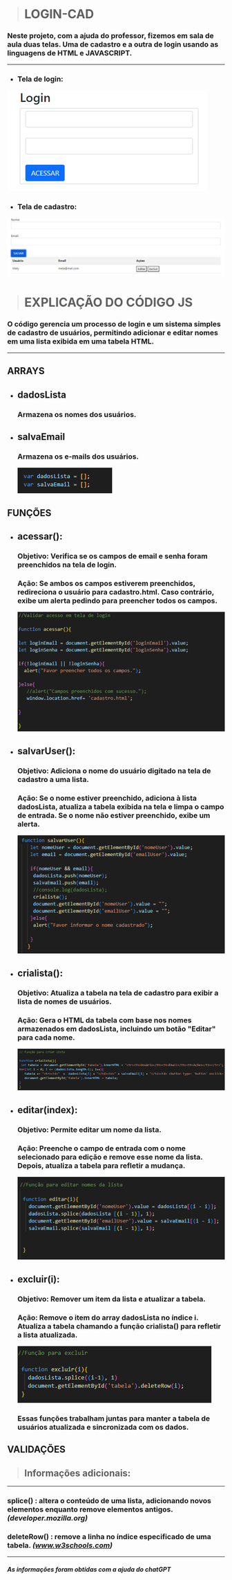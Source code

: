 > # **LOGIN-CAD** 

### Neste projeto, com a ajuda do professor, fizemos em sala de aula duas telas. Uma de cadastro e a outra de login usando as linguagens de HTML e JAVASCRIPT.

-------------------------------------------------------------------------------


* ### **Tela de login:** 

![LOGIN-CAD](img/login2.png)


* ### **Tela de cadastro:**  

![LOGIN-CAD](img/htmlcad.png)

> # **EXPLICAÇÃO DO CÓDIGO JS**

### O código gerencia um processo de login e um sistema simples de cadastro de usuários, permitindo adicionar e editar nomes em uma lista exibida em uma tabela HTML.

---------------------------------------------------------------------

 ## **ARRAYS**
 
   * ## **dadosLista**
       
       ### Armazena os nomes dos usuários.

   * ## **salvaEmail**
      
      ### Armazena os e-mails dos usuários.

      ![LOGIN-CAD](img/arrays.png)



 ## **FUNÇÕES**

* ## **acessar():**  

    ### Objetivo: Verifica se os campos de email e senha foram preenchidos na tela de login.
    ### Ação: Se ambos os campos estiverem preenchidos, redireciona o usuário para cadastro.html. Caso contrário, exibe um alerta pedindo para preencher todos os campos.

   ![LOGIN-CAD](img/funcaoacessar.png)





* ## **salvarUser():**  
  
   ### Objetivo: Adiciona o nome do usuário digitado na tela de cadastro a uma lista.
   ### Ação: Se o nome estiver preenchido, adiciona à lista dadosLista, atualiza a tabela exibida na tela e limpa o campo de entrada. Se o nome não estiver preenchido, exibe um alerta.  

   ![LOGIN-CAD](img/salvauser2.png)




* ## **crialista():**

   ### Objetivo: Atualiza a tabela na tela de cadastro para exibir a lista de nomes de usuários.
   ### Ação: Gera o HTML da tabela com base nos nomes armazenados em dadosLista, incluindo um botão "Editar" para cada nome.  

   ![LOGIN-CAD](img/crialista2.png)



* ## **editar(index):**

   ### Objetivo: Permite editar um nome da lista.
   ### Ação: Preenche o campo de entrada com o nome selecionado para edição e remove esse nome da lista. Depois, atualiza a tabela para refletir a mudança.  

   ![LOGIN-CAD](img/editanome2.png)




* ## **excluir(i):**  

   ### Objetivo: Remover um item da lista e atualizar a tabela.
   ### Ação: Remove o item do array dadosLista no índice i. Atualiza a tabela chamando a função crialista() para refletir a lista atualizada.  

   ![LOGIN-CAD](img/excluir.png)

   ### Essas funções trabalham juntas para manter a tabela de usuários atualizada e sincronizada com os dados.

## **VALIDAÇÕES**



> ## **Informações adicionais:**    

-------------------------------------------------------------------

   ### splice() : altera o conteúdo de uma lista, adicionando novos elementos enquanto remove elementos antigos. *(developer.mozilla.org)*

   ### deleteRow() : remove a linha no índice especificado de uma tabela. *(www.w3schools.com)*

-----------------------------------------------------------------------
#### *As informações foram obtidas com a ajuda do chatGPT*










